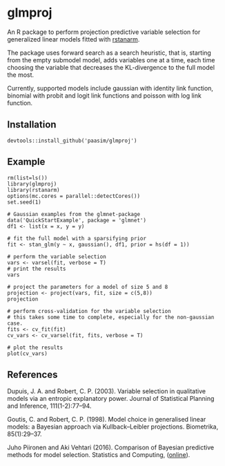 # glmproj

An R package to perform projection predictive variable selection for generalized linear models fitted with [rstanarm][]. 

The package uses forward search as a search heuristic, that is, starting from the empty submodel model, adds variables one at a time, each time choosing the variable that decreases the KL-divergence to the full model the most. 

Currently, supported models include gaussian with identity link function, binomial with probit and logit link functions and poisson with log link function.

Installation
------------

    devtools::install_github('paasim/glmproj')
    
Example
-------

    rm(list=ls())
    library(glmproj)
    library(rstanarm)
    options(mc.cores = parallel::detectCores())
    set.seed(1)

    # Gaussian examples from the glmnet-package
    data('QuickStartExample', package = 'glmnet')
    df1 <- list(x = x, y = y)

    # fit the full model with a sparsifying prior
    fit <- stan_glm(y ~ x, gaussian(), df1, prior = hs(df = 1))

    # perform the variable selection
    vars <- varsel(fit, verbose = T)
    # print the results
    vars

    # project the parameters for a model of size 5 and 8
    projection <- project(vars, fit, size = c(5,8))
    projection

    # perform cross-validation for the variable selection
    # this takes some time to complete, especially for the non-gaussian case.
    fits <- cv_fit(fit)
    cv_vars <- cv_varsel(fit, fits, verbose = T)

    # plot the results
    plot(cv_vars)

References
------------
Dupuis, J. A. and Robert, C. P. (2003). Variable selection in qualitative models via an entropic explanatory power. Journal of Statistical Planning and Inference, 111(1-2):77–94.

Goutis, C. and Robert, C. P. (1998). Model choice in generalised linear models: a Bayesian approach via Kullback–Leibler projections. Biometrika, 85(1):29–37.

Juho Piironen and Aki Vehtari (2016). Comparison of Bayesian predictive methods for model selection. Statistics and Computing, ([online][piironenvehtari]).



  [rstanarm]: https://github.com/stan-dev/rstanarm
  [piironenvehtari]: https://link.springer.com/article/10.1007/s11222-016-9649-y

